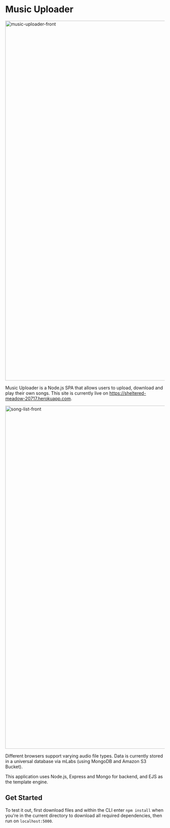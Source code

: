 # Music Uploader

<img width="1135" alt="music-uploader-front" src="https://user-images.githubusercontent.com/26535288/46579833-c24a7500-ca64-11e8-9a43-8dd21ff9e5c8.png">

Music Uploader is a Node.js SPA that allows users to upload, download and play their own songs. This site is currently live on https://sheltered-meadow-20717.herokuapp.com.

<img width="1082" alt="song-list-front" src="https://user-images.githubusercontent.com/26535288/46579832-c24a7500-ca64-11e8-9bb9-4707a5a80fbf.png">

Different browsers support varying audio file types. Data is currently stored in a universal database via mLabs (using MongoDB and Amazon S3 Bucket). 

This application uses Node.js, Express and Mongo for backend, and EJS as the template engine.

## Get Started

To test it out, first download files and within the CLI enter ```npm install``` when you're in the current directory to download all required dependencies, then run on ```localhost:5000```.
